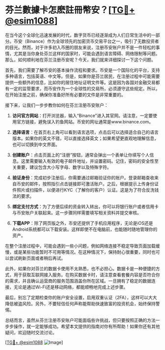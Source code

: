 # 芬兰數據卡怎麽註冊幣安？[[TG💪+ @esim1088](https://t.me/s/esim1088)]

在当今这个全球化迅速发展的时代，数字货币已经逐渐成为人们日常生活中的一部分。币安（Binance）作为全球领先的加密货币交易平台之一，吸引了无数投资者的目光。然而，对于许多初入币圈的朋友来说，注册币安账户并不是一件轻松的事情，尤其是当你身处芬兰这样的国家时，可能会遇到语言障碍、网络限制等问题。那么，如何顺利地在芬兰注册币安呢？今天，我们就来详细探讨一下这个问题。

首先，我们需要了解币安的基本操作流程和要求。币安是一个国际化的平台，支持多种语言，包括英语、中文等。但是，如果你是芬兰居民，在注册过程中可能需要提供一些额外的信息，比如你的居住地址证明文件等。这是因为各国对金融交易都有一定的监管要求，而币安作为一个全球性的交易所，必须遵守这些规定。所以，在开始注册之前，确保你准备好所有必要的文件是非常重要的。

接下来，让我们一步步教你如何在芬兰注册币安账户：

1. **访问官方网站**：打开浏览器，输入“Binance”进入其官网。请注意，一定要使用官方链接，避免误入钓鱼网站。币安的网址通常是www.binance.com。

2. **选择语言**：在首页右上角可以看到语言选项，点击后可以选择适合自己的语言版本。如果你的英文不错，可以直接选择英文；如果希望更直观地理解信息，也可以切换到中文界面。

3. **创建账户**：点击页面上的“注册”按钮，通常会弹出一个表单让你填写个人信息。这里需要输入有效的电子邮件地址，并设置密码。记住，密码的安全性至关重要，建议包含大小写字母、数字以及特殊字符。

4. **验证身份**：完成初步注册后，你需要通过邮箱验证你的账户。登录邮箱查收来自币安的邮件，按照指引点击链接即可激活账户。之后，根据提示上传身份证件照片或扫描件，以便进行KYC（了解你的客户）认证。这是为了符合反洗钱法的要求。

5. **绑定支付方式**：为了方便后续的资金转入转出，你可以将银行账户或者信用卡与币安账户关联起来。这一步骤同样需要填写相关资料并提交审核。

6. **下载APP**：除了网页版之外，币安还提供了手机应用程序，无论是iOS还是Android系统都可以下载安装。这样即使不在电脑前，也能随时随地管理你的资产。

在整个注册过程中，可能会遇到一些小问题，例如网络连接不稳定导致页面加载缓慢，或是某些功能暂时不可用等情况。在这种情况下，保持耐心很重要，同时也可以尝试刷新页面或者稍后再试。

此外，如果你对芬兰的数据卡使用不太熟悉，也不必担心。数据卡是一种便捷的方式，用于获取互联网接入服务。在购买数据卡时，请注意查看套餐内容是否符合你的需求，并且确认运营商的服务范围涵盖你所在区域。一旦拥有了稳定的数据连接，无论是通过Wi-Fi还是移动网络，都能顺畅地完成上述步骤。

最后，别忘了定期检查你的账户安全设置，启用双重认证（2FA），这样可以大大降低被盗风险。另外，不要轻信任何声称能帮助快速致富的投资机会，始终保持警惕。

总结而言，虽然从芬兰注册币安账户可能面临些许挑战，但只要按照正确的方法一步步操作，就一定能够成功。希望本文提供的指南对你有所帮助！如果你还有其他疑问，欢迎随时交流讨论。

[[TG💪+ @esim1088](https://t.me/s/esim1088) ![Image](https://i.postimg.cc/4NQfJmqS/Snipaste-2025-05-13-00-14-12.png)]